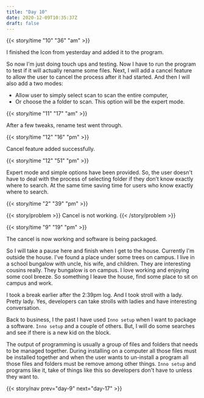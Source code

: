 ```yaml
---
title: "Day 10"
date: 2020-12-09T10:35:37Z
draft: false
---
```


{{< story/time "10" "36" "am" >}}

I finished the Icon from yesterday and added it to the program.

So now I'm just doing touch ups and testing. Now I have to run the program to test if it will actually rename some files. Next, I will add a cancel feature to allow the user to cancel the process after it had started. And then I will also add a two modes: 
+ Allow user to simply select scan to scan the entire computer, 
+ Or choose the a folder to scan. This option will be the expert mode.   <!--more-->

{{< story/time "11" "17" "am" >}}

After a few tweaks, rename test went through. 

{{< story/time "12" "16" "pm" >}}

Cancel feature added successfully. 

{{< story/time "12" "51" "pm" >}}

Expert mode and simple options have been provided. So, the user doesn't have to deal with the process of selecting folder if they don’t know exactly where to search. At the same time saving time for users who know exactly where to search. 

<!-- {{< story/time "1" "41" "pm" >}}

Scan feature implemented in the UI.   -->

{{< story/time "2" "39" "pm" >}}

{{< story/problem >}} Cancel is not working. {{< /story/problem >}}

{{< story/time "9" "19" "pm" >}}

The cancel is now working and software is being packaged. 

So I will take a pause here and finish when I get to the house. Currently I'm outside the house. I've found a place under some trees on campus. I live in a school bungalow with uncle, his wife, and children. They are interesting cousins really. They bungalow is on campus. I love working and enjoying some cool breeze. So something I leave the house, find some place to sit on campus and work.

I took a break earlier after the 2:39pm log. And I took stroll with a lady. Pretty lady. Yes, developers can take strolls with ladies and have interesting conversation. 

Back to business, I the past I have used `Inno setup` when I want to package a software. `Inno setup` and a couple of others. But, I will do some searches and see if there is a new kid on the block. 

The output of programming is usually a group of files and folders that needs to be managed together. During installing on a computer all those files must be installed together and when the user wants to un-install a program all those files and folders must be remove among other things. `Inno setup` and programs like it, take of things like this so developers don't have to unless they want to.

{{< story/nav prev="day-9" next="day-17" >}}
